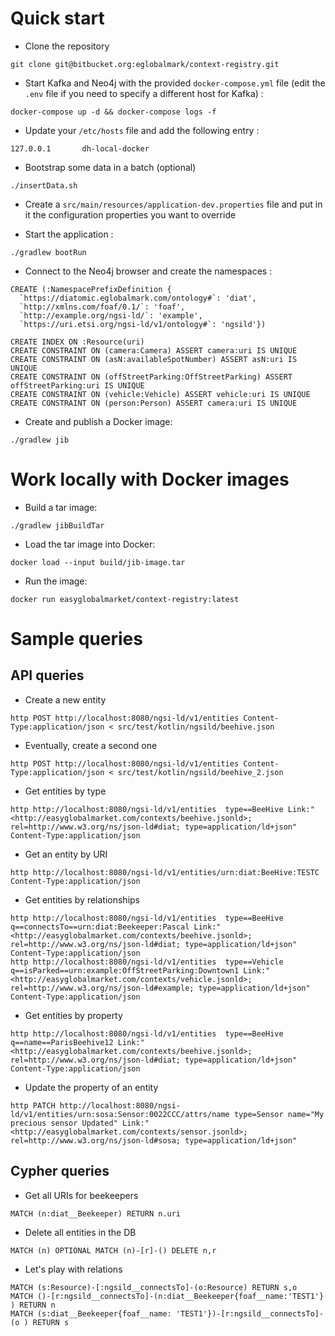 # Quick start

* Clone the repository

```
git clone git@bitbucket.org:eglobalmark/context-registry.git
```

* Start Kafka and Neo4j with the provided `docker-compose.yml` file (edit the `.env` file if you need to specify a different host for Kafka) :

```
docker-compose up -d && docker-compose logs -f
```

* Update your `/etc/hosts` file and add the following entry :

```
127.0.0.1       dh-local-docker
```

* Bootstrap some data in a batch (optional)

```
./insertData.sh
```

* Create a `src/main/resources/application-dev.properties` file and put in it the configuration properties you want to override

* Start the application :

```
./gradlew bootRun
```

* Connect to the Neo4j browser and create the namespaces :

```
CREATE (:NamespacePrefixDefinition {
  `https://diatomic.eglobalmark.com/ontology#`: 'diat',
  `http://xmlns.com/foaf/0.1/`: 'foaf',
  `http://example.org/ngsi-ld/`: 'example',
  `https://uri.etsi.org/ngsi-ld/v1/ontology#`: 'ngsild'})

CREATE INDEX ON :Resource(uri)
CREATE CONSTRAINT ON (camera:Camera) ASSERT camera:uri IS UNIQUE
CREATE CONSTRAINT ON (asN:availableSpotNumber) ASSERT asN:uri IS UNIQUE
CREATE CONSTRAINT ON (offStreetParking:OffStreetParking) ASSERT offStreetParking:uri IS UNIQUE
CREATE CONSTRAINT ON (vehicle:Vehicle) ASSERT vehicle:uri IS UNIQUE
CREATE CONSTRAINT ON (person:Person) ASSERT camera:uri IS UNIQUE

```

* Create and publish a Docker image:

```
./gradlew jib
```

# Work locally with Docker images

* Build a tar image:

```
./gradlew jibBuildTar
```

* Load the tar image into Docker:

```
docker load --input build/jib-image.tar
```

* Run the image:

```
docker run easyglobalmarket/context-registry:latest
```

# Sample queries

## API queries

* Create a new entity

```
http POST http://localhost:8080/ngsi-ld/v1/entities Content-Type:application/json < src/test/kotlin/ngsild/beehive.json
```

* Eventually, create a second one

```
http POST http://localhost:8080/ngsi-ld/v1/entities Content-Type:application/json < src/test/kotlin/ngsild/beehive_2.json
```

* Get entities by type

```
http http://localhost:8080/ngsi-ld/v1/entities  type==BeeHive Link:"<http://easyglobalmarket.com/contexts/beehive.jsonld>; rel=http://www.w3.org/ns/json-ld#diat; type=application/ld+json" Content-Type:application/json
```

* Get an entity by URI

```
http http://localhost:8080/ngsi-ld/v1/entities/urn:diat:BeeHive:TESTC  Content-Type:application/json

```

* Get entities by relationships

```
http http://localhost:8080/ngsi-ld/v1/entities  type==BeeHive  q==connectsTo==urn:diat:Beekeeper:Pascal Link:"<http://easyglobalmarket.com/contexts/beehive.jsonld>; rel=http://www.w3.org/ns/json-ld#diat; type=application/ld+json" Content-Type:application/json
http http://localhost:8080/ngsi-ld/v1/entities  type==Vehicle  q==isParked==urn:example:OffStreetParking:Downtown1 Link:"<http://easyglobalmarket.com/contexts/vehicle.jsonld>; rel=http://www.w3.org/ns/json-ld#example; type=application/ld+json" Content-Type:application/json

```

* Get entities by property

```
http http://localhost:8080/ngsi-ld/v1/entities  type==BeeHive  q==name==ParisBeehive12 Link:"<http://easyglobalmarket.com/contexts/beehive.jsonld>; rel=http://www.w3.org/ns/json-ld#diat; type=application/ld+json" Content-Type:application/json
```

* Update the property of an entity

```
http PATCH http://localhost:8080/ngsi-ld/v1/entities/urn:sosa:Sensor:0022CCC/attrs/name type=Sensor name="My precious sensor Updated" Link:"<http://easyglobalmarket.com/contexts/sensor.jsonld>; rel=http://www.w3.org/ns/json-ld#sosa; type=application/ld+json"
```

## Cypher queries

* Get all URIs for beekeepers

```
MATCH (n:diat__Beekeeper) RETURN n.uri
```

* Delete all entities in the DB

```
MATCH (n) OPTIONAL MATCH (n)-[r]-() DELETE n,r
```

* Let's play with relations

```
MATCH (s:Resource)-[:ngsild__connectsTo]-(o:Resource) RETURN s,o
MATCH ()-[r:ngsild__connectsTo]-(n:diat__Beekeeper{foaf__name:'TEST1'} ) RETURN n
MATCH (s:diat__Beekeeper{foaf__name: 'TEST1'})-[r:ngsild__connectsTo]-(o ) RETURN s
```
